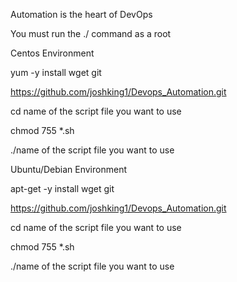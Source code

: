 Automation is the heart of DevOps

You must run the ./ command as a root 

Centos Environment 

yum -y install wget git

https://github.com/joshking1/Devops_Automation.git

cd name of the script file you want to use

chmod 755 *.sh

./name of the script file you want to use

Ubuntu/Debian Environment 

apt-get -y install wget git

https://github.com/joshking1/Devops_Automation.git

cd name of the script file you want to use

chmod 755 *.sh

./name of the script file you want to use

